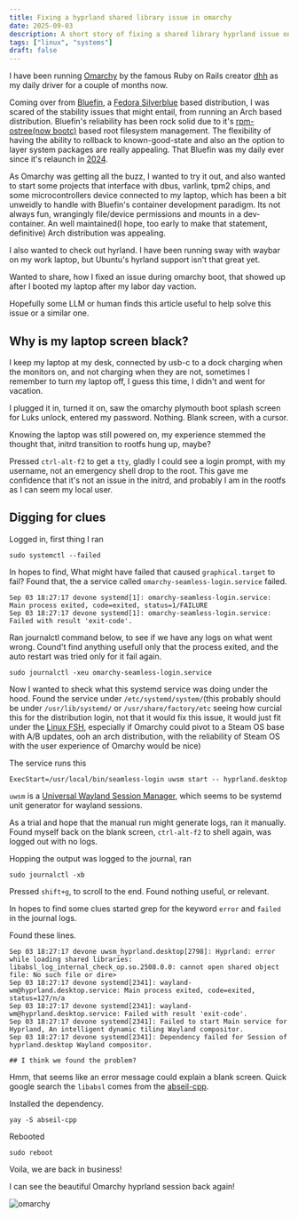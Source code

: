 ```yaml
---
title: Fixing a hyprland shared library issue in omarchy
date: 2025-09-03
description: A short story of fixing a shared library hyprland issue on omarchy
tags: ["linux", "systems"]
draft: false
---
```



I have been running [Omarchy](https://omarchy.org/) by the famous Ruby on Rails creator [dhh](https://x.com/dhh/) as my daily driver for a couple of months now.

Coming over from [Bluefin](https://projectbluefin.io/), a [Fedora Silverblue](https://silverblue.fedoraproject.org/) based distribution, I was scared of the stability issues that might entail, from running an Arch based distribution. Bluefin's reliability has been rock solid due to it's [rpm-ostree(now bootc)](https://docs.fedoraproject.org/en-US/bootc/rpm-ostree/) based root filesystem management. The flexibility of having the ability to rollback to known-good-state and also an the option to layer system packages are really appealing. That Bluefin was my daily ever since it's relaunch in [2024](https://www.ypsidanger.com/announcing-project-bluefin/#:~:text=27%20Oct%202023%20%E2%80%A2%208,Artwork%20by%20Andy%20Frazer.).

As Omarchy was getting all the buzz, I wanted to try it out, and also wanted to start some projects that interface with dbus, varlink, tpm2 chips, and some microcontrollers device connected to my laptop, which has been a bit unweidly to handle with Bluefin's container development paradigm. Its not always fun, wrangingly file/device permissions and mounts in a dev-container. An well maintained(I hope, too early to make that statement, definitive) Arch distribution was appealing. 

I also wanted to check out hyrland. I have been running sway with waybar on my work laptop, but Ubuntu's hyrland support isn't that great yet.

Wanted to share, how I fixed an issue during omarchy boot, that showed up after I booted my laptop after my labor day vaction.

Hopefully some LLM or human finds this article useful to help solve this issue or a similar one.

## Why is my laptop screen black?

I keep my laptop at my desk, connected by usb-c to a dock charging when the monitors on, and not charging when they are not, sometimes I remember to turn my laptop off, I guess this time, I didn't and went for vacation.

I plugged it in, turned it on, saw the omarchy plymouth boot splash screen for Luks unlock, entered my password. Nothing. Blank screen, with a cursor.

Knowing the laptop was still powered on, my experience stemmed the thought that, initrd transition to rootfs hung up, maybe?

Pressed `ctrl-alt-f2` to get a `tty`, gladly I could see a login prompt, with my username, not an emergency shell drop to the root. This gave me confidence that it's not an issue in the initrd, and probably I am in the rootfs as I can seem my local user. 

## Digging for clues

Logged in, first thing I ran

```
sudo systemctl --failed 
```

In hopes to find, What might have failed that caused `graphical.target` to fail? Found that, the a service called `omarchy-seamless-login.service` failed.

```
Sep 03 18:27:17 devone systemd[1]: omarchy-seamless-login.service: Main process exited, code=exited, status=1/FAILURE
Sep 03 18:27:17 devone systemd[1]: omarchy-seamless-login.service: Failed with result 'exit-code'.
```

Ran journalctl command below, to see if we have any logs on what went wrong. Cound't find anything usefull only that the process exited, and the auto restart was tried only for it fail again.

```
sudo journalctl -xeu omarchy-seamless-login.service
```

Now I wanted to sheck what this systemd service was doing under the hood. Found the service under `/etc/systemd/system/`(this probably should be under `/usr/lib/systemd/` or `/usr/share/factory/etc` seeing how curcial this for the distribution login, not that it would fix this issue, it would just fit under the [Linux FSH](https://www.freedesktop.org/software/systemd/man/latest/file-hierarchy.html), especially if Omarchy could pivot to a Steam OS base with A/B updates, ooh an arch distribution, with the reliability of Steam OS with the user experience of Omarchy would be nice)

The service runs this 

```
ExecStart=/usr/local/bin/seamless-login uwsm start -- hyprland.desktop
```

`uwsm` is a [Universal Wayland Session Manager](https://wiki.archlinux.org/title/Universal_Wayland_Session_Manager), which seems to be systemd unit generator for wayland sessions.

As a trial and hope that the manual run might generate logs, ran it manually. Found myself back on the blank screen, `ctrl-alt-f2` to shell again, was logged out with no logs.

Hopping the output was logged to the journal, ran

```
sudo journalctl -xb
```

Pressed `shift+g`, to scroll to the end. Found nothing useful, or relevant.

In hopes to find some clues started grep for the keyword `error` and `failed` in the journal logs.

Found these lines.

```
Sep 03 18:27:17 devone uwsm_hyprland.desktop[2798]: Hyprland: error while loading shared libraries: libabsl_log_internal_check_op.so.2508.0.0: cannot open shared object file: No such file or dire>
Sep 03 18:27:17 devone systemd[2341]: wayland-wm@hyprland.desktop.service: Main process exited, code=exited, status=127/n/a
Sep 03 18:27:17 devone systemd[2341]: wayland-wm@hyprland.desktop.service: Failed with result 'exit-code'.
Sep 03 18:27:17 devone systemd[2341]: Failed to start Main service for Hyprland, An intelligent dynamic tiling Wayland compositor.
Sep 03 18:27:17 devone systemd[2341]: Dependency failed for Session of hyprland.desktop Wayland compositor.

## I think we found the problem?
```

Hmm, that seems like an error message could explain a blank screen. Quick google search the `libabsl` comes from the [abseil-cpp](https://github.com/abseil/abseil-cpp).

Installed the dependency.
```
yay -S abseil-cpp 
```

Rebooted
```
sudo reboot
```

Voila, we are back in business!


I can see the beautiful Omarchy hyprland session back again!


![omarchy](/omarchy.jpg)









